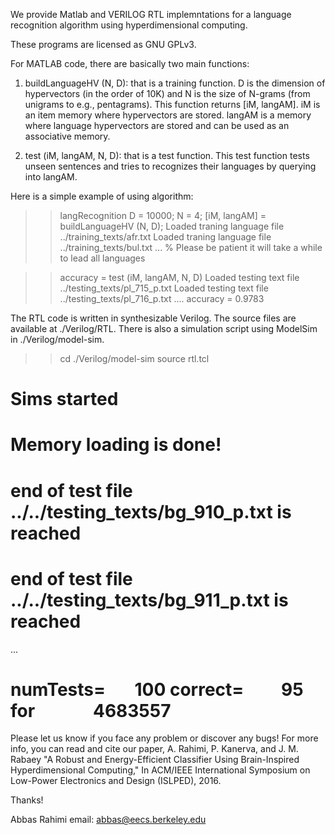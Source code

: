 We provide Matlab and VERILOG RTL implemntations for a language recognition algorithm 
using hyperdimensional computing. 

These programs are licensed as GNU GPLv3.

For MATLAB code, there are basically two main functions:

1. buildLanguageHV (N, D): that is a training function. 
D is the dimension of hypervectors (in the order of 10K) and N is the size of N-grams (from unigrams to e.g., pentagrams).
This function returns [iM, langAM]. iM is an item memory where hypervectors are stored. 
langAM is a memory where language hypervectors are stored and can be used as an associative memory.

2. test (iM, langAM, N, D): that is a test function.
This test function tests unseen sentences and tries to recognizes their languages by querying into langAM.
 
Here is a simple example of using algorithm:

>> langRecognition
>> D = 10000;
>> N = 4;
>> [iM, langAM] = buildLanguageHV (N, D);
Loaded traning language file ../training_texts/afr.txt
Loaded traning language file ../training_texts/bul.txt
... 
% Please be patient it will take a while to lead all languages

>> accuracy = test (iM, langAM, N, D)
Loaded testing text file ../testing_texts/pl_715_p.txt
Loaded testing text file ../testing_texts/pl_716_p.txt
....
accuracy =  0.9783


The RTL code is written in synthesizable Verilog. The source files are available at ./Verilog/RTL.
There is also a simulation script using ModelSim in ./Verilog/model-sim.

>> cd ./Verilog/model-sim
>> source rtl.tcl

# Sims started
# Memory loading is done!
# end of test file ../../testing_texts/bg_910_p.txt is reached
# end of test file ../../testing_texts/bg_911_p.txt is reached
...
# numTests=        100 correct=         95 for              4683557

Please let us know if you face any problem or discover any bugs!
For more info, you can read and cite our paper, A. Rahimi, P. Kanerva, and J. M. Rabaey "A Robust and Energy-Efficient Classifier Using Brain-Inspired Hyperdimensional Computing," In ACM/IEEE International Symposium on Low-Power Electronics and Design (ISLPED), 2016.

Thanks!

Abbas Rahimi
email: abbas@eecs.berkeley.edu
